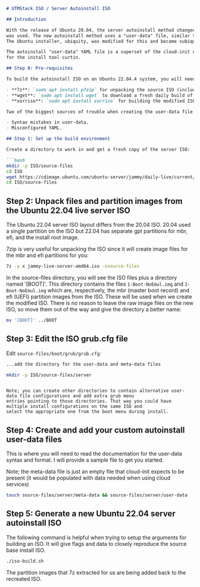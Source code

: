 ```markdown
# UTMStack ISO / Server Autoinstall ISO

## Introduction

With the release of Ubuntu 20.04, the server autoinstall method changed. Previously, the Debian pre-seed method 
was used. The new autoinstall method uses a "user-data" file, similar to what is done with cloud-init. 
The Ubuntu installer, ubiquity, was modified for this and became subiquity (server ubiquity).

The autoinstall "user-data" YAML file is a superset of the cloud-init user-data file and contains directives 
for the install tool curtin.

## Step 0: Pre-requisites

To build the autoinstall ISO on an Ubuntu 22.04.4 system, you will need the following packages:

- **7z**: `sudo apt install p7zip` for unpacking the source ISO (including mbr and efi partition images)
- **wget**: `sudo apt install wget` to download a fresh daily build of the 22.04 service ISO
- **xorriso**: `sudo apt install xorriso` for building the modified ISO

Two of the biggest sources of trouble when creating the user-data file for an autoinstall ISO are:

- Syntax mistakes in user-data.
- Misconfigured YAML.

## Step 1: Set up the build environment

Create a directory to work in and get a fresh copy of the server ISO:

```bash
mkdir -p ISO/source-files
cd ISO
wget https://cdimage.ubuntu.com/ubuntu-server/jammy/daily-live/current/jammy-live-server-amd64.iso
cd ISO/source-files
```

## Step 2: Unpack files and partition images from the Ubuntu 22.04 live server ISO

The Ubuntu 22.04 server ISO layout differs from the 20.04 ISO. 20.04 used a single partition on the ISO but 22.04 has separate gpt partitions for mbr, efi, and the install root image.

7zip is very useful for unpacking the ISO since it will create image files for the mbr and efi partitions for you:

```bash
7z -y x jammy-live-server-amd64.iso -osource-files
```

In the source-files directory, you will see the ISO files plus a directory named '[BOOT]'. This directory contains the files `1-Boot-NoEmul.img` and `2-Boot-NoEmul.img` which are, respectively, the mbr (master boot record) and efi (UEFI) partition images from the ISO. These will be used when we create the modified ISO. There is no reason to leave the raw image files on the new ISO, so move them out of the way and give the directory a better name:

```bash
mv '[BOOT]' ../BOOT
```

## Step 3: Edit the ISO grub.cfg file

Edit `source-files/boot/grub/grub.cfg`:

```bash
...add the directory for the user-data and meta-data files
```

```bash
mkdir -p ISO/source-files/server
```
```

Note; you can create other directories to contain alternative user-data file configurations and add extra grub menu 
entries pointing to those directories. That way you could have multiple install configurations on the same ISO and 
select the appropriate one from the boot menu during install.
```

## Step 4: Create and add your custom autoinstall user-data files

This is where you will need to read the documentation for the user-data syntax and format. I will provide a sample 
file to get you started.

Note; the meta-data file is just an empty file that cloud-init expects to be present (it would be populated with data 
needed when using cloud services)

```bash
touch source-files/server/meta-data && source-files/server/user-data
```

## Step 5: Generate a new Ubuntu 22.04 server autoinstall ISO

The following command is helpful when trying to setup the arguments for building an ISO. It will give flags and data 
to closely reproduce the source base install ISO.

```bash
./iso-build.sh
```

The partition images that 7z extracted for us are being added back to the recreated ISO.

